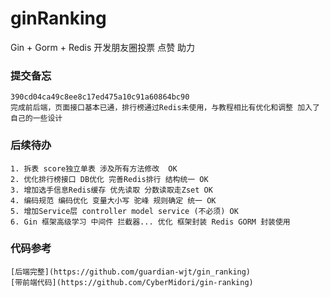# ginRanking


Gin + Gorm + Redis 开发朋友圈投票 点赞 助力


### 提交备忘
    390cd04ca49c8ee8c17ed475a10c91a60864bc90
    完成前后端，页面接口基本已通，排行榜通过Redis未使用，与教程相比有优化和调整 加入了自己的一些设计


### 后续待办
    1. 拆表 score独立单表 涉及所有方法修改  OK
    2. 优化排行榜接口 DB优化 完善Redis排行 结构统一 OK
    3. 增加选手信息Redis缓存 优先读取 分数读取走Zset OK 
    4. 编码规范 编码优化 变量大小写 驼峰 规则确定 统一 OK
    5. 增加Service层 controller model service (不必须) OK
    6. Gin 框架高级学习 中间件 拦截器... 优化 框架封装 Redis GORM 封装使用


### 代码参考
    [后端完整](https://github.com/guardian-wjt/gin_ranking)
    [带前端代码](https://github.com/CyberMidori/gin-ranking)

